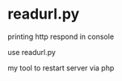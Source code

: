 # readurl.py
printing http respond in console

use readurl.py <URL addr>
  
my tool to restart server via php
